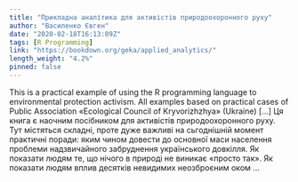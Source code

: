 ```yaml
---
title: "Прикладна аналітика для активістів природоохоронного руху"
author: "Василенко Євген"
date: "2020-02-18T16:13:09Z"
tags: [R Programming]
link: "https://bookdown.org/geka/applied_analytics/"
length_weight: "4.2%"
pinned: false
---
```


This is a practical example of using the R programming language to environmental protection activism. All examples based on practical cases of Public Association «Ecological Council of Kryvorizhzhya» (Ukraine) [...] Ця книга є наочним посібником для активістів природоохоронного руху. Тут містяться складні, проте дуже важливі на сьгоднішній момент практичні поради: яким чином довести до основної маси населення проблеми надзвичайного забруднення українського довкілля. Як показати людям те, що нічого в природі не виникає «просто так». Як показати людям вплив десятків невидимих неозброєним оком ...
